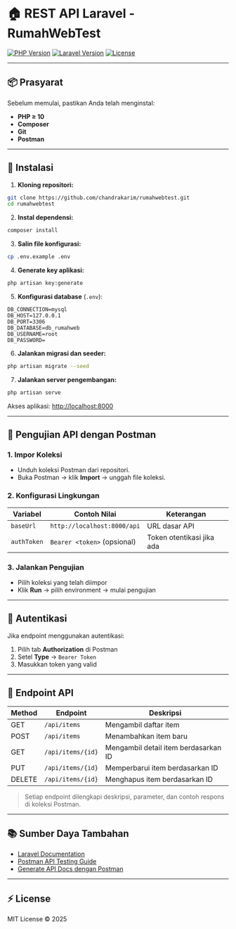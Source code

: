 # 🏠 REST API Laravel - RumahWebTest

[![PHP Version](https://img.shields.io/badge/PHP-10+-blue)](https://www.php.net/)
[![Laravel Version](https://img.shields.io/badge/Laravel-10+-green)](https://laravel.com/)
[![License](https://img.shields.io/badge/License-MIT-yellow)](LICENSE)

---

## 📦 Prasyarat

Sebelum memulai, pastikan Anda telah menginstal:

* **PHP ≥ 10**
* **Composer**
* **Git**
* **Postman**

---

## 🚀 Instalasi

1. **Kloning repositori:**

```bash
git clone https://github.com/chandrakarim/rumahwebtest.git
cd rumahwebtest
```

2. **Instal dependensi:**

```bash
composer install
```

3. **Salin file konfigurasi:**

```bash
cp .env.example .env
```

4. **Generate key aplikasi:**

```bash
php artisan key:generate
```

5. **Konfigurasi database** (`.env`):

```env
DB_CONNECTION=mysql
DB_HOST=127.0.0.1
DB_PORT=3306
DB_DATABASE=db_rumahweb
DB_USERNAME=root
DB_PASSWORD=
```

6. **Jalankan migrasi dan seeder:**

```bash
php artisan migrate --seed
```

7. **Jalankan server pengembangan:**

```bash
php artisan serve
```

Akses aplikasi: [http://localhost:8000](http://localhost:8000)

---

## 🧪 Pengujian API dengan Postman

### 1. Impor Koleksi

* Unduh koleksi Postman dari repositori.
* Buka Postman → klik **Import** → unggah file koleksi.

### 2. Konfigurasi Lingkungan

| Variabel    | Contoh Nilai                | Keterangan                |
| ----------- | --------------------------- | ------------------------- |
| `baseUrl`   | `http://localhost:8000/api` | URL dasar API             |
| `authToken` | `Bearer <token>` (opsional) | Token otentikasi jika ada |

### 3. Jalankan Pengujian

* Pilih koleksi yang telah diimpor
* Klik **Run** → pilih environment → mulai pengujian

---

## 🔐 Autentikasi

Jika endpoint menggunakan autentikasi:

1. Pilih tab **Authorization** di Postman
2. Setel **Type** → `Bearer Token`
3. Masukkan token yang valid

---

## 🧾 Endpoint API

| Method | Endpoint          | Deskripsi                            |
| ------ | ----------------- | ------------------------------------ |
| GET    | `/api/items`      | Mengambil daftar item                |
| POST   | `/api/items`      | Menambahkan item baru                |
| GET    | `/api/items/{id}` | Mengambil detail item berdasarkan ID |
| PUT    | `/api/items/{id}` | Memperbarui item berdasarkan ID      |
| DELETE | `/api/items/{id}` | Menghapus item berdasarkan ID        |

> Setiap endpoint dilengkapi deskripsi, parameter, dan contoh respons di koleksi Postman.

---

## 📚 Sumber Daya Tambahan

* [Laravel Documentation](https://laravel.com/docs)
* [Postman API Testing Guide](https://learning.postman.com/docs/getting-started/introduction/)
* [Generate API Docs dengan Postman](https://medium.com/@kalebalebachew4/generate-postman-docs-for-your-laravel-api-in-minutes-2beab126c52c)

---

## ⚡ License

MIT License © 2025
